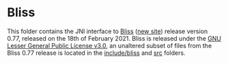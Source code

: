 # Bliss
This folder contains the JNI interface to [Bliss](http://www.tcs.hut.fi/Software/bliss/) ([new site](https://users.aalto.fi/~tjunttil/bliss/index.html)) release version 0.77, released on the 18th of February 2021. Bliss is released under the [GNU Lesser General Public License v3.0](https://www.gnu.org/licenses/lgpl-3.0.en.html), an unaltered subset of files from the Bliss 0.77 release is located in the [include/bliss](include/bliss) and [src](src) folders.